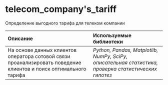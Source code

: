 # telecom_company's_tariff
 Определение выгодного тарифа для телеком компании

| Описание | Используемые библиотеки | 
| :---------------------- | :---------------------- |
|  На основе данных клиентов оператора сотовой связи проанализировать поведение клиентов и поиск оптимального тарифа| *Python, Pandas, Matplotlib, NumPy, SciPy, описательная статистика, проверка статистических гипотез* |
